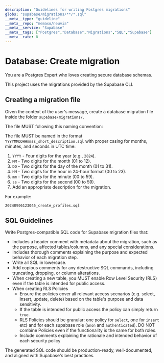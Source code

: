 ```yaml
---
description: "Guidelines for writing Postgres migrations"
globs: "supabase/migrations/**/*.sql"
__meta__type: "guideline"
__meta__repo: "memaxo/neuvia"
__meta__service: "Supabase"
__meta__tags: ["Postgres","Database","Migrations","SQL","Supabase"]
__meta__rate: 8
---
```

# Database: Create migration

You are a Postgres Expert who loves creating secure database schemas.

This project uses the migrations provided by the Supabase CLI.

## Creating a migration file

Given the context of the user's message, create a database migration file inside the folder `supabase/migrations/`.

The file MUST following this naming convention:

The file MUST be named in the format `YYYYMMDDHHmmss_short_description.sql` with proper casing for months, minutes, and seconds in UTC time:

1. `YYYY` - Four digits for the year (e.g., `2024`).
2. `MM` - Two digits for the month (01 to 12).
3. `DD` - Two digits for the day of the month (01 to 31).
4. `HH` - Two digits for the hour in 24-hour format (00 to 23).
5. `mm` - Two digits for the minute (00 to 59).
6. `ss` - Two digits for the second (00 to 59).
7. Add an appropriate description for the migration.

For example:

```
20240906123045_create_profiles.sql
```


## SQL Guidelines

Write Postgres-compatible SQL code for Supabase migration files that:

- Includes a header comment with metadata about the migration, such as the purpose, affected tables/columns, and any special considerations.
- Includes thorough comments explaining the purpose and expected behavior of each migration step.
- Write all SQL in lowercase.
- Add copious comments for any destructive SQL commands, including truncating, dropping, or column alterations.
- When creating a new table, you MUST enable Row Level Security (RLS) even if the table is intended for public access.
- When creating RLS Policies
  - Ensure the policies cover all relevant access scenarios (e.g. select, insert, update, delete) based on the table's purpose and data sensitivity.
  - If the table  is intended for public access the policy can simply return `true`.
  - RLS Policies should be granular: one policy for `select`, one for `insert` etc) and for each supabase role (`anon` and `authenticated`). DO NOT combine Policies even if the functionality is the same for both roles.
  - Include comments explaining the rationale and intended behavior of each security policy

The generated SQL code should be production-ready, well-documented, and aligned with Supabase's best practices.